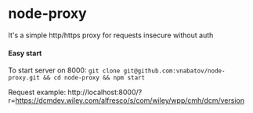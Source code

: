 # node-proxy
It's a simple http/https proxy for requests
insecure
without auth

#### Easy start
To start server on 8000:
`git clone git@github.com:vnabatov/node-proxy.git && cd node-proxy && npm start`

Request example:
http://localhost:8000/?r=https://dcmdev.wiley.com/alfresco/s/com/wiley/wpp/cmh/dcm/version


